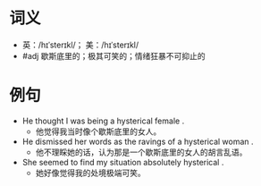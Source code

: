 # 词义
- 英：/hɪˈsterɪkl/； 美：/hɪˈsterɪkl/
- #adj 歇斯底里的；极其可笑的；情绪狂暴不可抑止的
# 例句
- He thought I was being a hysterical female .
	- 他觉得我当时像个歇斯底里的女人。
- He dismissed her words as the ravings of a hysterical woman .
	- 他不理睬她的话，认为那是一个歇斯底里的女人的胡言乱语。
- She seemed to find my situation absolutely hysterical .
	- 她好像觉得我的处境极端可笑。
